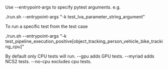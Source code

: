 
Use --entrypoint-args to specify pytest arguments. e.g.

./run.sh --entrypoint-args "-k test_lva_parameter_string_argument"

To run a specific test from the test case

./run.sh --entrypoint-args "-k test_pipeline_execution_positive[object_tracking_person_vehicle_bike_tracking_cpu]"

By default only CPU tests will run. --gpu adds GPU tests. --myriad adds NCS2 tests. --no-cpu excludes cpu tests.

